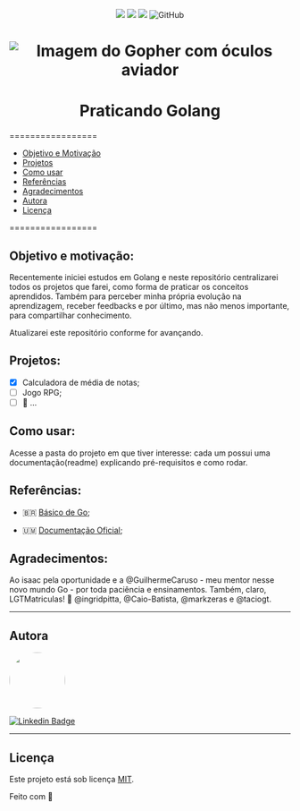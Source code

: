 <p align="center">
  <a> 
    <img src="https://img.shields.io/badge/golang-v1.16.7-blue">
    <img src="https://img.shields.io/github/repo-size/lealclarissa/go-practice?color=blue">
    <img src="https://img.shields.io/github/last-commit/lealclarissa/go-practice?color=blue">
    <img alt="GitHub" src="https://img.shields.io/github/license/lealclarissa/go-practice?color=blue">
  </a>
</p>

<h1 align="center">
  <img alt="Imagem do Gopher com óculos aviador" title="Imagem por Renee French: Creative Commons 3.0 Attributions license" src="https://golang.org/doc/gopher/appenginegophercolor.jpg" />
</h1>

<h1 align="center">Praticando Golang</h1>

=================

<!--ts-->
- [Objetivo e Motivação](#objetivo-e-motivação)
- [Projetos](#projetos)
- [Como usar](#como-usar)
- [Referências](#referências)
- [Agradecimentos](#agradecimentos)
- [Autora](#autora)
- [Licença](#licença)
<!--te-->

=================

## Objetivo e motivação:

Recentemente iniciei estudos em Golang e neste repositório centralizarei todos os projetos que farei, como forma de praticar os conceitos aprendidos. Também para perceber minha própria evolução na aprendizagem, receber feedbacks e por último, mas não menos importante, para compartilhar conhecimento.

Atualizarei este repositório conforme for avançando.

## Projetos:

- [x] Calculadora de média de notas;
- [ ] Jogo RPG;
- [ ] 🤔 ...

## Como usar:

Acesse a pasta do projeto em que tiver interesse: cada um possui uma documentação(readme) explicando pré-requisitos e como rodar.

## Referências:

- 🇧🇷 [Básico de Go](https://medium.com/gommunity/tagged/goschool);

- 🇺🇲 [Documentação Oficial](https://golang.org/doc/);

## Agradecimentos:  

Ao isaac pela oportunidade e a @GuilhermeCaruso - meu mentor nesse novo mundo Go - por toda paciência e ensinamentos. Também, claro, LGTMatriculas! 💙   @ingridpitta, @Caio-Batista, @markzeras e @taciogt.

---

## Autora

<p align="left">
<a>
 <img style="border-radius: 50%;" src="https://avatars2.githubusercontent.com/u/69424163?s=400&u=6c4ceb2494ca08ef4a05454277aee432c6b5644f&v=4" width="100px;" alt=""/>
 <br />
</a>

[![Linkedin Badge](https://img.shields.io/badge/-Clarissa_Leal-blue?style=flat-square&logo=Linkedin&logoColor=white&link=https://www.linkedin.com/in/clarissa-leal/)](https://www.linkedin.com/in/clarissa-leal/)  

---

## Licença

Este projeto está sob licença [MIT](./LICENSE.md).

Feito com 💙
